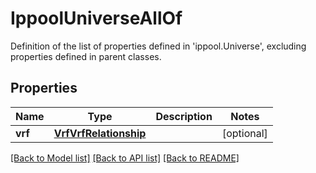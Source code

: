 # IppoolUniverseAllOf

Definition of the list of properties defined in 'ippool.Universe', excluding properties defined in parent classes.
## Properties
Name | Type | Description | Notes
------------ | ------------- | ------------- | -------------
**vrf** | [**VrfVrfRelationship**](VrfVrfRelationship.md) |  | [optional] 

[[Back to Model list]](../README.md#documentation-for-models) [[Back to API list]](../README.md#documentation-for-api-endpoints) [[Back to README]](../README.md)


